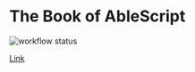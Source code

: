 # The Book of AbleScript

![workflow status](https://img.shields.io/github/workflow/status/AbleCorp/able-script-the-book/github%20pages)

[Link](https://ablecorp.us/able-script-the-book)